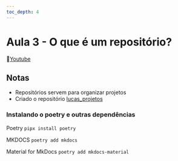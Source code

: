 ```yaml
---
toc_depth: 4
---
```


# Aula 3 - O que é um repositório?
🔗[Youtube](https://www.youtube.com/watch?v=p3cy-1Gw4kA)

## Notas
- Repositórios servem para organizar projetos
- Criado o repositório [lucas_projetos](https://github.com/lucasfainblat/lucas_projetos)

### Instalando o poetry e outras dependências
Poetry
```pipx install poetry```

MKDOCS
```poetry add mkdocs```

Material for MkDocs
```poetry add mkdocs-material```